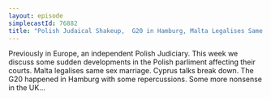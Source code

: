```yaml
---
layout: episode
simplecastId: 76882
title: "Polish Judaical Shakeup,  G20 in Hamburg, Malta Legalises Same Sex Marriage"
---
```


Previously in Europe, an independent Polish Judiciary. This week we discuss some sudden developments in the Polish parliment affecting their courts. Malta legalises same sex marriage. Cyprus talks break down. The G20 happened in Hamburg with some repercussions. Some more nonsense in the UK...

